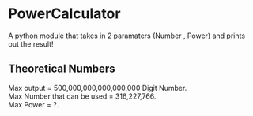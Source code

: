 # PowerCalculator
A python module that takes in 2 paramaters (Number , Power) and prints out the result!

## Theoretical Numbers

Max output = 500,000,000,000,000,000 Digit Number.  
Max Number that can be used = 316,227,766.  
Max Power = ?.
